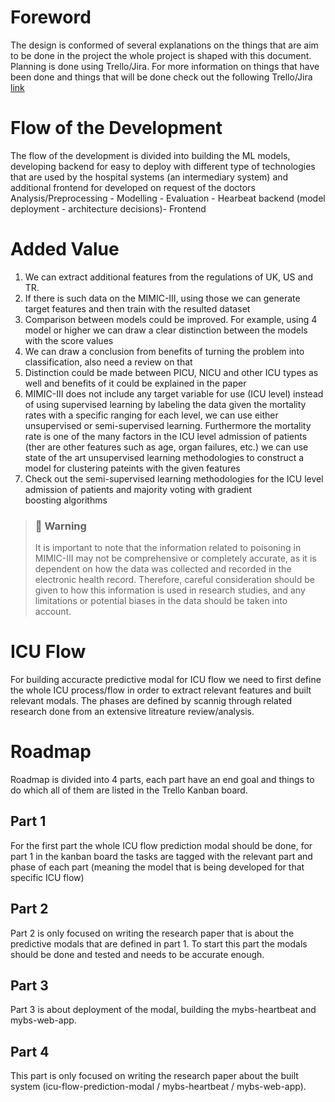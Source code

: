 # Foreword
The design is conformed of several explanations on the things that are aim to be done in the project the whole project is shaped with this document. Planning is done using Trello/Jira. For more information on things that have been done and things that will be done check out the following Trello/Jira [link](https://trello.com/b/x9LWes30/project-management-current-mybs)

# Flow of the Development
The flow of the development is divided into building the ML models, developing backend for easy to deploy with different type of technologies that are used by the hospital systems (an intermediary system) and additional frontend for developed on request of the doctors
Analysis/Preprocessing - Modelling - Evaluation - Hearbeat backend (model deployment - architecture decisions)- Frontend


# Added Value
1.  We can extract additional features from the regulations of UK, US and TR.
2.  If there is such data on the MIMIC-III, using those we can generate target features 
    and then train with the resulted dataset
3.  Comparison between models could be improved. For example, using 4 model or higher 
    we can draw a clear distinction between the models with the score values
4.  We can draw a conclusion from benefits of turning the problem into classification, 
    also need a review on that
5.  Distinction could be made between PICU, NICU and other ICU types as well and 
    benefits of it could be explained in the paper
6.  MIMIC-III does not include any target variable for use (ICU level) instead of using supervised learning by
    labeling the data given the mortality rates with a specific ranging for each level, we can use either unsupervised or semi-supervised learning. Furthermore the mortality rate is one of the many factors in the ICU level admission of patients (ther are other features such as age, organ failures, etc.) we can use state of the art unsupervised learning methodologies to construct a model for clustering pateints with the given features
7.  Check out the semi-supervised learning methodologies for the ICU level admission of patients and majority voting with gradient        
    boosting algorithms 

<blockquote>
  <h3>🚧 Warning</h3>
  <p>It is important to note that the information related to poisoning in MIMIC-III may not be comprehensive or completely accurate, as it is dependent on how the data was collected and recorded in the electronic health record. Therefore, careful consideration should be given to how this information is used in research studies, and any limitations or potential biases in the data should be taken into account.</p>
</blockquote>

# ICU Flow
For building accuracte predictive modal for ICU flow we need to first define the whole ICU process/flow in order to extract relevant features and built relevant modals. The phases are defined by scannig through related research done from an extensive litreature review/analysis. 

# Roadmap
Roadmap is divided into 4 parts, each part have an end goal and things to do which all of them are listed in the Trello Kanban board.

## Part 1
For the first part the whole ICU flow prediction modal should be done, for part 1 in the kanban board the tasks are tagged with the relevant part and phase of each part (meaning the model that is being developed for that specific ICU flow)

## Part 2
Part 2 is only focused on writing the research paper that is about the predictive modals that are defined in part 1. To start this part the modals should be done and tested and needs to be accurate enough.

## Part 3
Part 3 is about deployment of the modal, building the mybs-heartbeat and mybs-web-app. 

## Part 4
This part is only focused on writing the research paper about the built system (icu-flow-prediction-modal / mybs-heartbeat / mybs-web-app). 